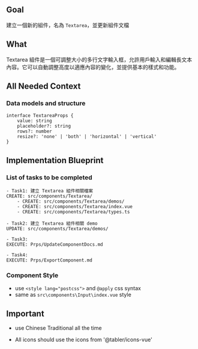 ## Goal

建立一個新的組件，名為 `Textarea`，並更新組件文檔

## What

Textarea 組件是一個可調整大小的多行文字輸入框，允許用戶輸入和編輯長文本內容。它可以自動調整高度以適應內容的變化，並提供基本的樣式和功能。

## All Needed Context

### Data models and structure

```
interface TextareaProps {
    value: string
    placeholder?: string
    rows?: number
    resize?: 'none' | 'both' | 'horizontal' | 'vertical'
}
```

## Implementation Blueprint

### List of tasks to be completed

```
- Task1: 建立 Textarea 組件相關檔案
CREATE: src/components/Textarea/
    - CREATE: src/components/Textarea/demos/
    - CREATE: src/components/Textarea/index.vue
    - CREATE: src/components/Textarea/types.ts

- Task2: 建立 Textarea 組件相關 demo
UPDATE: src/components/Textarea/demos/

- Task3:
EXECUTE: Prps/UpdateComponentDocs.md

- Task4:
EXECUTE: Prps/ExportComponent.md
```

### Component Style

- use `<style lang="postcss">` and `@apply` css syntax
- same as `src\components\Input\index.vue` style

## Important

- use Chinese Traditional all the time

- All icons should use the icons from '@tabler/icons-vue'
